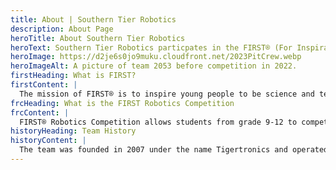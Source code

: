 ```yaml
---
title: About | Southern Tier Robotics
description: About Page
heroTitle: About Southern Tier Robotics
heroText: Southern Tier Robotics particpates in the FIRST® (For Inspiration and Recognition of Science and Technology) Robotics Competition which is part of the FIRST® organization. We are located in Vestal, NY.
heroImage: https://d2je6s0jo9muku.cloudfront.net/2023PitCrew.webp
heroImageAlt: A picture of team 2053 before competition in 2022.
firstHeading: What is FIRST?
firstContent: |
  The mission of FIRST® is to inspire young people to be science and technology leaders and innovators, engaging them in exciting mentor-based programs that develop STEM skills, foster innovation, and build well-rounded life capabilities, including self-confidence, communication, and leadership(firstinspires.org). FIRST® has multiple programs at each grade level Pre-K - 12th grade. The competition that Southern Tier Robotics participates in is called the FIRST Robotics Competition.
frcHeading: What is the FIRST Robotics Competition
frcContent: |
  FIRST® Robotics Competition allows students from grade 9-12 to compete in a game that changes each year. In January of each year, FIRST® reveals the game that all other teams must compete in. Then for 6 weeks, students and mentors spend time designing, building, and programming a ~120 pound robot from scratch. After the robot is built, the team travels to different regional competitions and competes against other teams. The format of the game is 3v3, so teams get randomly paired up during the seeding matches. Then alliances are formed for the playoff matches with the top 8 teams selected other teams they want to pair up with. If you win the competition, you and your alliance members get invited to the world competition, where teams from all over the world come to compete.
historyHeading: Team History
historyContent: |
  The team was founded in 2007 under the name Tigertronics and operated out of Union Endicott High School. Throughout the years, our team has gain and lost mentors, seen students graduate high school and college, and join the workforce (And some even come back to mentor the team). But most of all, our team's robot keep getting better and better each year. The FIRST® Robotics Competition events were cancelled in 2020-2021 because of COVID, and the team decided to move the headquarters of the team to Vestal High School. During this transition, we decided to change the name to better reflect the multi school participation we have. You can see an overview of old robots on our history page.
---
```

